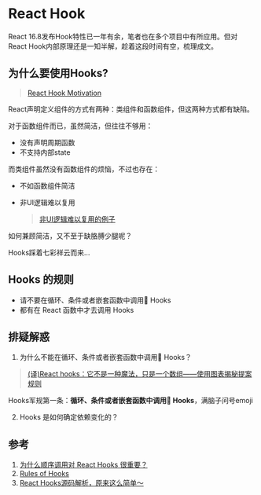 # React Hook

React 16.8发布Hook特性已一年有余，笔者也在多个项目中有所应用。但对React Hook内部原理还是一知半解，趁着这段时间有空，梳理成文。

 ## 为什么要使用Hooks?

> [React Hook Motivation](https://reactjs.org/docs/hooks-intro.html#motivation)

React声明定义组件的方式有两种：类组件和函数组件，但这两种方式都有缺陷。

对于函数组件而已，虽然简洁，但往往不够用：

- 没有声明周期函数
- 不支持内部state

而类组件虽然没有函数组件的烦恼，不过也存在：

- 不如函数组件简洁

- 非UI逻辑难以复用

  > [非UI逻辑难以复用的例子](https://zhuanlan.zhihu.com/p/137183261)

如何兼顾简洁，又不至于缺胳膊少腿呢？

Hooks踩着七彩祥云而来...

## Hooks 的规则

- 请不要在循环、条件或者嵌套函数中调用 Hooks
- 都有在 React 函数中才去调用 Hooks

## 排疑解惑

1. 为什么不能在循环、条件或者嵌套函数中调用 Hooks？

> [(译)React hooks：它不是一种魔法，只是一个数组——使用图表揭秘提案规则](https://juejin.cn/post/6844903721688629256)

Hooks军规第一条：**循环、条件或者嵌套函数中调用 Hooks**，满脑子问号emoji

2. Hooks 是如何确定依赖变化的？

## 参考

1. [为什么顺序调用对 React Hooks 很重要？](https://overreacted.io/zh-hans/why-do-hooks-rely-on-call-order/)
2. [Rules of Hooks](https://reactjs.org/docs/hooks-rules.html)
3. [React Hooks源码解析，原来这么简单～](https://juejin.cn/post/6844904080758800392)